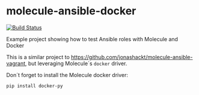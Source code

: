 # molecule-ansible-docker
[![Build Status](https://travis-ci.org/jonashackt/molecule-ansible-docker.svg?branch=master)](https://travis-ci.org/jonashackt/molecule-ansible-docker)

Example project showing how to test Ansible roles with Molecule and Docker

This is a similar project to https://github.com/jonashackt/molecule-ansible-vagrant, but leveraging Molecule´s `docker` driver.

Don´t forget to install the Molecule docker driver:

```
pip install docker-py
```
